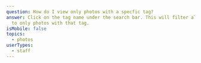```yaml
---
question: How do I view only photos with a specfic tag?
answer: Click on the tag name under the search bar. This will filter all photos
  to only photos with that tag.
isMobile: false
topics:
  - photos
userTypes:
  - staff
---
```

